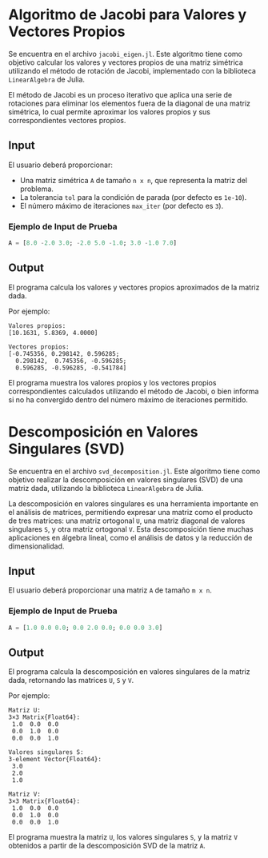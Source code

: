 # Algoritmo de Jacobi para Valores y Vectores Propios

Se encuentra en el archivo `jacobi_eigen.jl`. Este algoritmo tiene como objetivo calcular los valores y vectores propios de una matriz simétrica utilizando el método de rotación de Jacobi, implementado con la biblioteca `LinearAlgebra` de Julia.

El método de Jacobi es un proceso iterativo que aplica una serie de rotaciones para eliminar los elementos fuera de la diagonal de una matriz simétrica, lo cual permite aproximar los valores propios y sus correspondientes vectores propios.

## Input
El usuario deberá proporcionar:
- Una matriz simétrica `A` de tamaño `n x n`, que representa la matriz del problema.
- La tolerancia `tol` para la condición de parada (por defecto es `1e-10`).
- El número máximo de iteraciones `max_iter` (por defecto es `3`).

### Ejemplo de Input de Prueba
```julia
A = [8.0 -2.0 3.0; -2.0 5.0 -1.0; 3.0 -1.0 7.0]
```

## Output
El programa calcula los valores y vectores propios aproximados de la matriz dada.

Por ejemplo:

```
Valores propios:
[10.1631, 5.8369, 4.0000]

Vectores propios:
[-0.745356, 0.298142, 0.596285;
  0.298142,  0.745356, -0.596285;
  0.596285, -0.596285, -0.541784]
```

El programa muestra los valores propios y los vectores propios correspondientes calculados utilizando el método de Jacobi, o bien informa si no ha convergido dentro del número máximo de iteraciones permitido.

# Descomposición en Valores Singulares (SVD)

Se encuentra en el archivo `svd_decomposition.jl`. Este algoritmo tiene como objetivo realizar la descomposición en valores singulares (SVD) de una matriz dada, utilizando la biblioteca `LinearAlgebra` de Julia.

La descomposición en valores singulares es una herramienta importante en el análisis de matrices, permitiendo expresar una matriz como el producto de tres matrices: una matriz ortogonal `U`, una matriz diagonal de valores singulares `S`, y otra matriz ortogonal `V`. Esta descomposición tiene muchas aplicaciones en álgebra lineal, como el análisis de datos y la reducción de dimensionalidad.

## Input
El usuario deberá proporcionar una matriz `A` de tamaño `m x n`.

### Ejemplo de Input de Prueba
```julia
A = [1.0 0.0 0.0; 0.0 2.0 0.0; 0.0 0.0 3.0]
```

## Output
El programa calcula la descomposición en valores singulares de la matriz dada, retornando las matrices `U`, `S` y `V`.

Por ejemplo:

```
Matriz U:
3×3 Matrix{Float64}:
 1.0  0.0  0.0
 0.0  1.0  0.0
 0.0  0.0  1.0

Valores singulares S:
3-element Vector{Float64}:
 3.0
 2.0
 1.0

Matriz V:
3×3 Matrix{Float64}:
 1.0  0.0  0.0
 0.0  1.0  0.0
 0.0  0.0  1.0
```

El programa muestra la matriz `U`, los valores singulares `S`, y la matriz `V` obtenidos a partir de la descomposición SVD de la matriz `A`.